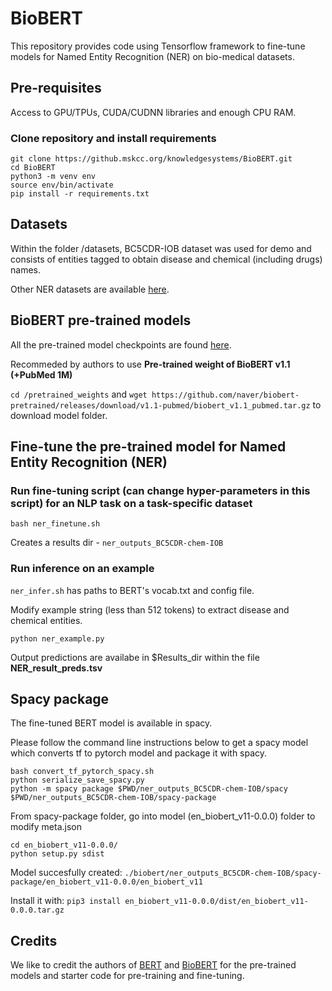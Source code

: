 # BioBERT
This repository provides code using Tensorflow framework to fine-tune models for Named Entity Recognition (NER) on bio-medical datasets.

## Pre-requisites

Access to GPU/TPUs, CUDA/CUDNN libraries and enough CPU RAM.

### Clone repository and install requirements

```
git clone https://github.mskcc.org/knowledgesystems/BioBERT.git
cd BioBERT
python3 -m venv env
source env/bin/activate
pip install -r requirements.txt
```

## Datasets 
Within the folder /datasets, BC5CDR-IOB dataset was used for demo and consists of entities tagged to obtain disease and chemical (including drugs) names.

Other NER datasets are available [here](https://github.com/cambridgeltl/MTL-Bioinformatics-2016).

## BioBERT pre-trained models 
All the pre-trained model checkpoints are found [here](https://github.com/naver/biobert-pretrained/releases).

Recommeded by authors to use **Pre-trained weight of BioBERT v1.1 (+PubMed 1M)**

`cd /pretrained_weights` and `wget https://github.com/naver/biobert-pretrained/releases/download/v1.1-pubmed/biobert_v1.1_pubmed.tar.gz` to download model folder. 

## Fine-tune the pre-trained model for Named Entity Recognition (NER)

### Run fine-tuning script (can change hyper-parameters in this script) for an NLP task on a task-specific dataset
`bash ner_finetune.sh`

Creates a results dir - `ner_outputs_BC5CDR-chem-IOB`

### Run inference on an example
`ner_infer.sh` has paths to BERT's vocab.txt and config file.

Modify example string (less than 512 tokens) to extract disease and chemical entities. 

`python ner_example.py`

Output predictions are availabe in $Results_dir within the file **NER_result_preds.tsv**

## Spacy package
The fine-tuned BERT model is available in spacy.

Please follow the command line instructions below to get a spacy model which converts tf to pytorch model and package it with spacy. 

```
bash convert_tf_pytorch_spacy.sh
python serialize_save_spacy.py
python -m spacy package $PWD/ner_outputs_BC5CDR-chem-IOB/spacy $PWD/ner_outputs_BC5CDR-chem-IOB/spacy-package
```

From spacy-package folder, go into model (en_biobert_v11-0.0.0) folder to modify meta.json


```
cd en_biobert_v11-0.0.0/
python setup.py sdist
```

Model succesfully created:
`./biobert/ner_outputs_BC5CDR-chem-IOB/spacy-package/en_biobert_v11-0.0.0/en_biobert_v11`

Install it with:
`pip3 install en_biobert_v11-0.0.0/dist/en_biobert_v11-0.0.0.tar.gz`

## Credits
We like to credit the authors of [BERT](https://arxiv.org/pdf/1810.04805.pdf) and [BioBERT](https://arxiv.org/pdf/1901.08746.pdf) for the pre-trained models and starter code for pre-training and fine-tuning.

